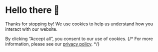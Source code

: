---
---

# Hello there 👋

Thanks for stopping by! We use cookies to help us understand how you interact with our website.

By clicking “Accept all”, you consent to our use of cookies. 
{/*
For more information, please see our [privacy policy](www.streamlit.io/privacy-policy).
*/}
